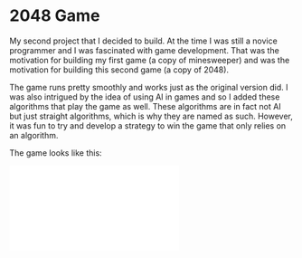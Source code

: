 # 2048 Game

My second project that I decided to build. At the time I was still a novice programmer and I was fascinated with game development. That was the motivation for building my first game (a copy of minesweeper) and was the motivation for building this second game (a copy of 2048).

The game runs pretty smoothly and works just as the original version did. I was also intrigued by the idea of using AI in games and so I added these algorithms that play the game as well. These algorithms are in fact not AI but just straight algorithms, which is why they are named as such. However, it was fun to try and develop a strategy to win the game that only relies on an algorithm.

The game looks like this:

![2048 Game Snapshot](2048.py)
